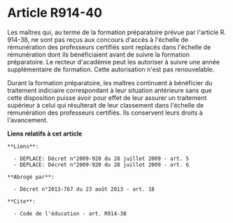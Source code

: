 # Article R914-40

Les maîtres qui, au terme de la formation préparatoire prévue par l'article R. 914-38, ne sont pas reçus aux concours d'accès
à l'échelle de rémunération des professeurs certifiés sont replacés dans l'échelle de rémunération dont ils bénéficiaient
avant de suivre la formation préparatoire. Le recteur d'académie peut les autoriser à suivre une année supplémentaire de
formation. Cette autorisation n'est pas renouvelable. 

Durant la formation préparatoire, les maîtres continuent à bénéficier du traitement indiciaire correspondant à leur situation
antérieure sans que cette disposition puisse avoir pour effet de leur assurer un traitement supérieur à celui qui résulterait
de leur classement dans l'échelle de rémunération des professeurs certifiés. Ils conservent leurs droits à l'avancement.

**Liens relatifs à cet article**

	**Liens**:

	  - DEPLACE: Décret n°2009-920 du 28 juillet 2009 - art. 5
	  - DEPLACE: Décret n°2009-920 du 28 juillet 2009 - art. 6

	**Abrogé par**:

	  - Décret n°2013-767 du 23 août 2013 - art. 18

	**Cite**:

	  - Code de l'éducation - art. R914-38
